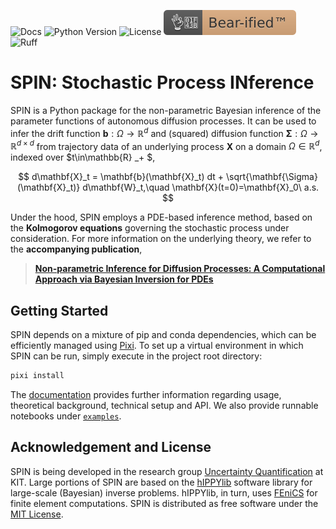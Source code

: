 ![Docs](https://img.shields.io/github/actions/workflow/status/UQatKIT/SPIN/docs.yaml?label=Docs)
![Python Version](https://img.shields.io/python/required-version-toml?tomlFilePath=https%3A%2F%2Fraw.githubusercontent.com%2FUQatKIT%2FSPIN%2Fmain%2Fpyproject.toml)
![License](https://img.shields.io/github/license/UQatKIT/SPIN)
![Beartype](https://github.com/beartype/beartype-assets/raw/main/badge/bear-ified.svg)
![Ruff](https://img.shields.io/endpoint?url=https://raw.githubusercontent.com/astral-sh/ruff/main/assets/badge/v2.json)

# SPIN: Stochastic Process INference

SPIN is a Python package for the non-parametric Bayesian inference of the parameter functions of autonomous diffusion processes.
It can be used to infer the drift function $\mathbf{b}: \Omega\to\mathbb{R}^d$ and (squared) diffusion function $\mathbf{\Sigma}:\Omega\to\mathbb{R}^{d\times d}$ from trajectory data of an underlying process $\mathbf{X}$ on a domain $\Omega\in\mathbb{R}^d$, indexed over $t\in\mathbb{R} _+ $,

$$
    d\mathbf{X}_t = \mathbf{b}(\mathbf{X}_t) dt + \sqrt{\mathbf{\Sigma}(\mathbf{X}_t)} d\mathbf{W}_t,\quad \mathbf{X}(t=0)=\mathbf{X}_0\ a.s.
$$

Under the hood, SPIN employs a PDE-based inference method, based on the **Kolmogorov equations** governing
the stochastic process under consideration. For more information on the underlying theory, we refer to the
**accompanying publication**,

>**[Non-parametric Inference for Diffusion Processes:
A Computational Approach via Bayesian Inversion
for PDEs](https://arxiv.org/abs/2411.02324)**

## Getting Started

SPIN depends on a mixture of pip and conda dependencies, which can be efficiently managed using [Pixi](https://pixi.sh/latest/). To set up a virtual environment in which SPIN can be run, simply execute in the project root directory:

```bash
pixi install
```

The [documentation](https://uqatkit.github.io/SPIN/) provides further information regarding usage, theoretical background, technical setup and API. We also provide runnable notebooks under [`examples`](https://github.com/UQatKIT/SPIN/tree/main/examples).

## Acknowledgement and License

SPIN is being developed in the research group [Uncertainty Quantification](https://www.scc.kit.edu/forschung/uq.php) at KIT.
Large portions of SPIN are based on the [hIPPYlib](https://dl.acm.org/doi/10.1145/3428447) software library for large-scale (Bayesian) inverse problems. hIPPYlib, in turn, uses [FEniCS](https://fenicsproject.org/) for finite element computations.
SPIN is distributed as free software under the [MIT License](https://choosealicense.com/licenses/mit/).